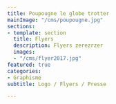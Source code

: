 ```yaml
---
title: Poupougne le globe trotter
mainImage: "/cms/poupougne.jpg"
sections:
- template: section
  title: Flyers
  description: Flyers zerezrzer
  images:
  - "/cms/flyer2017.jpg"
featured: true
categories:
- Graphisme
subtitle: Logo / Flyers / Presse

---
```

